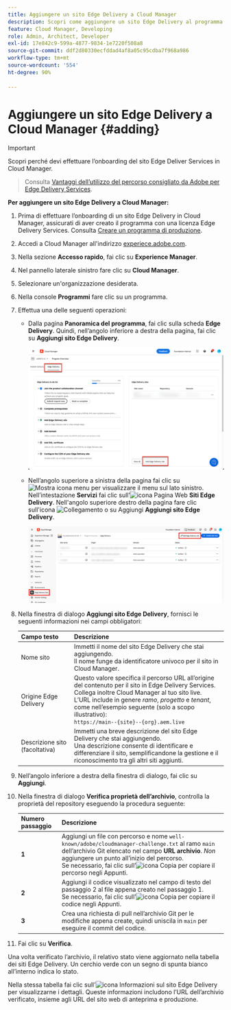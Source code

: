 ```yaml
---
title: Aggiungere un sito Edge Delivery a Cloud Manager
description: Scopri come aggiungere un sito Edge Delivery al programma di produzione o al programma sandbox.
feature: Cloud Manager, Developing
role: Admin, Architect, Developer
exl-id: 17e842c9-599a-4877-9834-1e7220f508a8
source-git-commit: ddf2d80330ecfddad4af8a05c95cdba7f968a986
workflow-type: tm+mt
source-wordcount: '554'
ht-degree: 90%

---
```


# Aggiungere un sito Edge Delivery a Cloud Manager {#adding}

>[!IMPORTANT]
>
>Scopri perché devi effettuare l’onboarding del sito Edge Deliver Services in Cloud Manager.
>>Consulta [Vantaggi dell’utilizzo del percorso consigliato da Adobe per Edge Delivery Services](/help/implementing/cloud-manager/edge-delivery/introduction-to-edge-delivery-services.md#recommended-path-eds).

**Per aggiungere un sito Edge Delivery a Cloud Manager:**

1. Prima di effettuare l’onboarding di un sito Edge Delivery in Cloud Manager, assicurati di aver creato il programma con una licenza Edge Delivery Services.
Consulta [Creare un programma di produzione](/help/implementing/cloud-manager/getting-access-to-aem-in-cloud/creating-production-programs.md).
1. Accedi a Cloud Manager all&#39;indirizzo [experiece.adobe.com](https://experience.adobe.com).
1. Nella sezione **Accesso rapido**, fai clic su **Experience Manager**.
1. Nel pannello laterale sinistro fare clic su **Cloud Manager**.
1. Selezionare un&#39;organizzazione desiderata.
1. Nella console **Programmi** fare clic su un programma.
1. Effettua una delle seguenti operazioni:

   * Dalla pagina **Panoramica del programma**, fai clic sulla scheda **Edge Delivery**. Quindi, nell’angolo inferiore a destra della pagina, fai clic su **Aggiungi sito Edge Delivery**.

     ![Aggiungere un sito Edge Delivery dalla scheda Edge Delivery](/help/implementing/cloud-manager/assets/cm-eds-add1.png)

   * Nell’angolo superiore a sinistra della pagina fai clic su ![Mostra icona menu](https://spectrum.adobe.com/static/icons/workflow_18/Smock_ShowMenu_18_N.svg) per visualizzare il menu sul lato sinistro.
Nell’intestazione **Servizi** fai clic sull’![icona Pagina Web](https://spectrum.adobe.com/static/icons/workflow_18/Smock_WebPages_18_N.svg) **Siti Edge Delivery**.
Nell&#39;angolo superiore destro della pagina fare clic sull&#39;icona ![Collegamento o su Aggiungi](https://spectrum.adobe.com/static/icons/workflow_18/Smock_Link_18_N.svg) **Aggiungi sito Edge Delivery**.

     ![Aggiungere un sito Edge Delivery dal pulsante Edge Delivery Sites](/help/implementing/cloud-manager/assets/cm-eds-add2.png)

1. Nella finestra di dialogo **Aggiungi sito Edge Delivery**, fornisci le seguenti informazioni nei campi obbligatori:

   | Campo testo | Descrizione |
   | - | --- |
   | Nome sito | Immetti il nome del sito Edge Delivery che stai aggiungendo.<br>Il nome funge da identificatore univoco per il sito in Cloud Manager. |
   | Origine Edge Delivery | Questo valore specifica il percorso URL all’origine del contenuto per il sito in Edge Delivery Services. Collega inoltre Cloud Manager al tuo sito live.<br>L’URL include in genere *ramo*, *progetto* e *tenant*, come nell’esempio seguente (solo a scopo illustrativo):<br>`https://main--{site}--{org}.aem.live` |
   | Descrizione sito (facoltativa) | Immetti una breve descrizione del sito Edge Delivery che stai aggiungendo.<br>Una descrizione consente di identificare e differenziare il sito, semplificandone la gestione e il riconoscimento tra gli altri siti aggiunti. |

1. Nell’angolo inferiore a destra della finestra di dialogo, fai clic su **Aggiungi**.

1. Nella finestra di dialogo **Verifica proprietà dell’archivio**, controlla la proprietà del repository eseguendo la procedura seguente:

   | Numero passaggio | Descrizione |
   | - | - |
   | **1** | Aggiungi un file con percorso e nome `well-known/adobe/cloudmanager-challenge.txt` al ramo `main` dell’archivio Git elencato nel campo **URL archivio**. *Non* aggiungere un punto all’inizio del percorso.<br>Se necessario, fai clic sull’![icona Copia](https://spectrum.adobe.com/static/icons/workflow_18/Smock_Copy_18_N.svg) per copiare il percorso negli Appunti. |
   | **2** | Aggiungi il codice visualizzato nel campo di testo del passaggio 2 al file appena creato nel passaggio 1.<br>Se necessario, fai clic sull’![icona Copia](https://spectrum.adobe.com/static/icons/workflow_18/Smock_Copy_18_N.svg) per copiare il codice negli Appunti. |
   | **3** | Crea una richiesta di pull nell’archivio Git per le modifiche appena create, quindi uniscila in `main` per eseguire il commit del codice. |

1. Fai clic su **Verifica**.

Una volta verificato l’archivio, il relativo stato viene aggiornato nella tabella dei siti Edge Delivery. Un cerchio verde con un segno di spunta bianco all’interno indica lo stato.

Nella stessa tabella fai clic sull’![icona Informazioni sul sito Edge Delivery](https://spectrum.adobe.com/static/icons/workflow_18/Smock_InfoOutline_18_N.svg) per visualizzarne i dettagli. Queste informazioni includono l’URL dell’archivio verificato, insieme agli URL del sito web di anteprima e produzione.
